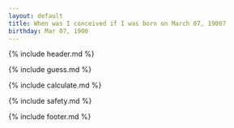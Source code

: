 ```yaml
---
layout: default
title: When was I conceived if I was born on March 07, 1900?
birthday: Mar 07, 1900
---
```


{% include header.md %}

{% include guess.md %}

{% include calculate.md %}

{% include safety.md %}

{% include footer.md %}



